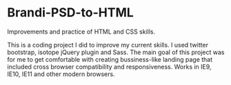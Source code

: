 # Brandi-PSD-to-HTML

Improvements and practice of HTML and CSS skills.

This is a coding project I did to improve my current skills. I used twitter bootstrap, isotope jQuery plugin and Sass. The main goal of this project was for me to get comfortable with creating bussiness-like landing page that included cross browser compatibility and responsiveness. Works in IE9, IE10, IE11 and other modern browsers.
